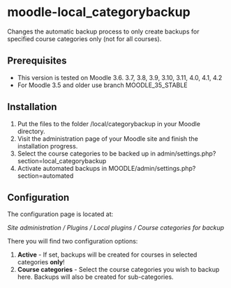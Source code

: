 # moodle-local_categorybackup
Changes the automatic backup process to only create backups for specified course categories only (not for all courses).

## Prerequisites
* This version is tested on Moodle 3.6. 3.7, 3.8, 3.9, 3.10, 3.11, 4.0, 4.1, 4.2
* For Moodle 3.5 and older use branch MOODLE_35_STABLE

## Installation
1. Put the files to the folder /local/categorybackup in your Moodle directory.
2. Visit the administration page of your Moodle site and finish the installation progress.
3. Select the course categories to be backed up in admin/settings.php?section=local_categorybackup
4. Activate automated backups in MOODLE/admin/settings.php?section=automated

## Configuration
The configuration page is located at:

*Site administration / Plugins / Local plugins / Course categories for backup*

There you will find two configuration options:
1. **Active** - If set, backups will be created for courses in selected categories **only**!
2. **Course categories** - Select the course categories you wish to backup here. Backups will also be created for sub-categories.
